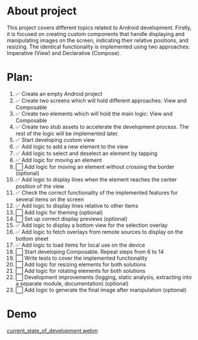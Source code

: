 # About project
This project covers different topics related to Android development. Firstly, it is focused on creating custom components that handle displaying and manipulating images on the screen, indicating their relative positions, and resizing. The identical functionality is implemented using two approaches: Imperative (View) and Declarative (Compose).

# Plan:
1. ✅ Create an empty Android project
2. ✅ Create two screens which will hold different approaches: View and Composable
3. ✅ Create two elements which will hold the main logic: View and Composable
4. ✅ Create two stub assets to accelerate the development process. The rest of the logic will be implemented later.
5. ✅ Start developing custom view
6. ✅ Add logic to add a new element to the view
7. ✅ Add logic to select and deselect an element by tapping
8. ✅ Add logic for moving an element
9. ⬜ Add logic for moving an element without crossing the border (optional)
10. ✅ Add logic to display lines when the element reaches the center position of the view
11. ✅ Check the correct functionality of the implemented features for several items on the screen
12. ✅ Add logic to display lines relative to other items
13. ⬜ Add logic for theming (optional)
14. ⬜ Set up correct display previews (optional)
15. ✅ Add logic to display a bottom view for the selection overlay
16. ✅ Add logic to fetch overlays from remote sources to display on the bottom sheet
17. ✅ Add logic to load items for local use on the device
18. ⬜ Start developing Composable. Repeat steps from 6 to 14
19. ⬜ Write tests to cover the implemented functionality
20. ⬜ Add logic for resizing elements for both solutions
21. ⬜ Add logic for rotating elements for both solutions
22. ⬜ Development improvements (logging, static analysis, extracting into a separate module, documentation) (optional)
23. ⬜ Add logic to generate the final image after manipulation (optional)

# Demo
[current_state_of_development.webm](https://github.com/user-attachments/assets/aa402b70-3e6e-4a5d-8b3d-b6508676aafd)
